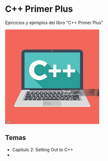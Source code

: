 # C++ Primer Plus
Ejercicios y ejemplos del libro "C++ Primer Plus"

![Foto de la portada del repositorio](https://github.com/m4nuc0mp/cpp_primer_plus/blob/main/portada.jpg)

## Temas
- Capítulo 2: Setting Out to C++ 
- 
